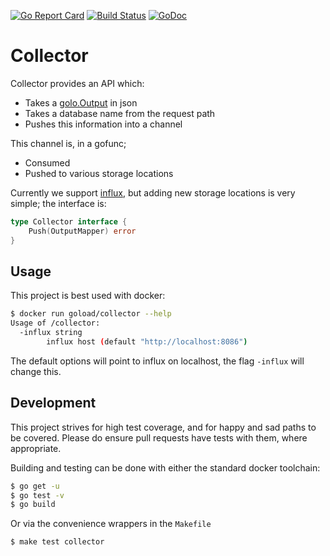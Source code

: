 [![Go Report Card](https://goreportcard.com/badge/github.com/go-lo/collector)](https://goreportcard.com/report/github.com/go-lo/collector)
[![Build Status](https://travis-ci.com/go-lo/collector.svg?branch=master)](https://travis-ci.com/go-lo/collector)
[![GoDoc](https://godoc.org/github.com/go-lo/collector?status.svg)](https://godoc.org/github.com/go-lo/collector)

# Collector

Collector provides an API which:

 * Takes a [golo.Output](https://godoc.org/github.com/go-lo/go-lo#Output) in json
 * Takes a database name from the request path
 * Pushes this information into a channel

This channel is, in a gofunc;

 * Consumed
 * Pushed to various storage locations

Currently we support [influx](https://www.influxdata.com/), but adding new storage locations is very simple; the interface is:

```go
type Collector interface {
    Push(OutputMapper) error
}
```

## Usage

This project is best used with docker:

```bash
$ docker run goload/collector --help
Usage of /collector:
  -influx string
        influx host (default "http://localhost:8086")
```

The default options will point to influx on localhost, the flag `-influx` will change this.


## Development

This project strives for high test coverage, and for happy and sad paths to be covered. Please do ensure pull requests have tests with them, where appropriate.

Building and testing can be done with either the standard docker toolchain:

```bash
$ go get -u
$ go test -v
$ go build
```

Or via the convenience wrappers in the `Makefile`

```bash
$ make test collector
```
